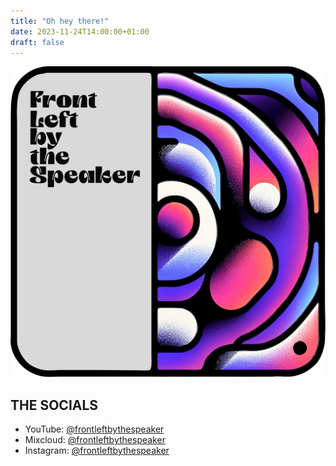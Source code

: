 ```yaml
---
title: "Oh hey there!"
date: 2023-11-24T14:00:00+01:00
draft: false
---
```


 ![Welcome to Front Left by the Speaker](/img/FLBTS_logo.png#center) 

## THE SOCIALS
- YouTube: [@frontleftbythespeaker](https://www.youtube.com/@frontleftbythespeaker/streams)
- Mixcloud: [@frontleftbythespeaker](https://www.mixcloud.com/frontleftbythespeaker/)
- Instagram: [@frontleftbythespeaker](https://www.instagram.com/frontleftbythespeaker/)
